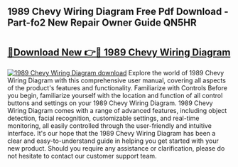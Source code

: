 ## 1989 Chevy Wiring Diagram Free Pdf Download - Part-fo2 New Repair Owner Guide QN5HR

# <h2><a href="http://dfscdu8.blite.top/?on=1989+Chevy+Wiring+Diagram">🔗Download New 👉🔴 1989 Chevy Wiring Diagram</a></h2>

[![1989 Chevy Wiring Diagram download](https://i.imgur.com/lujVjoI.png)](http://dfscdu8.blite.top/?on=1989+Chevy+Wiring+Diagram)
Explore the world of 1989 Chevy Wiring Diagram with this comprehensive user manual, covering all aspects of the product's features and functionality. Familiarize with Controls Before you begin, familiarize yourself with the location and function of all control buttons and settings on your 1989 Chevy Wiring Diagram. 1989 Chevy Wiring Diagram comes with a range of advanced features, including object detection, facial recognition, customizable settings, and real-time monitoring, all easily controlled through the user-friendly and intuitive interface. It's our hope that the 1989 Chevy Wiring Diagram has been a clear and easy-to-understand guide in helping you get started with your new product. Should you require any assistance or clarification, please do not hesitate to contact our customer support team.
